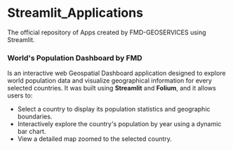 # Streamlit_Applications
 The official repository of Apps created by FMD-GEOSERVICES using Streamlit.

### World's Population Dashboard by FMD

Is an interactive web Geospatial Dashboard application designed to explore world population data and visualize geographical information for every selected countries. It was built using **Streamlit** and **Folium**, and it allows users to:

- Select a country to display its population statistics and geographic boundaries.
- Interactively explore the country's population by year using a dynamic bar chart.
- View a detailed map zoomed to the selected country.
